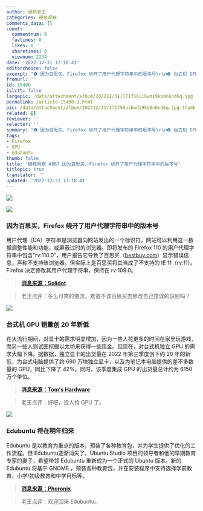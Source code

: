 ```yaml
---
author: 硬核老王
categories: 硬核观察
comments_data: []
count:
  commentnum: 0
  favtimes: 0
  likes: 0
  sharetimes: 0
  viewnum: 2234
date: '2022-12-31 17:18:41'
editorchoice: false
excerpt: "❶ 因为百思买，Firefox 绕开了用户代理字符串中的版本号\r\n❷ 台式机 GPU 销量创 20 年新低\r\n❸ Edubuntu 将在明年归来"
fromurl: ''
id: 15400
islctt: false
largepic: /data/attachment/album/202212/31/171756ui6wdi9kb0n6nd6q.jpg
permalink: /article-15400-1.html
pic: /data/attachment/album/202212/31/171756ui6wdi9kb0n6nd6q.jpg.thumb.jpg
related: []
reviewer: ''
selector: ''
summary: "❶ 因为百思买，Firefox 绕开了用户代理字符串中的版本号\r\n❷ 台式机 GPU 销量创 20 年新低\r\n❸ Edubuntu 将在明年归来"
tags:
- Firefox
- GPU
- Edubuntu
thumb: false
title: '硬核观察 #867 因为百思买，Firefox 绕开了用户代理字符串中的版本号'
titlepic: true
translator: ''
updated: '2022-12-31 17:18:41'
---
```


![](/data/attachment/album/202212/31/171756ui6wdi9kb0n6nd6q.jpg)


![](/data/attachment/album/202212/31/171802l00wno09vd9dbp0f.jpg)


### 因为百思买，Firefox 绕开了用户代理字符串中的版本号


用户代理（UA）字符串是浏览器向网站发出的一个标识符，网站可以利用这一数据调整性能和功能，或屏蔽过时的浏览器。即将发布的 Firefox 110 的用户代理字符串中包含“rv:110.0”，用户报告它导致了百思买（[bestbuy.com](http://bestbuy.com/)）显示错误信息，声称不支持该浏览器。但实际上是百思买将其当成了不支持的 IE 11（rv:11）。Firefox 决定修改其用户代理字符串，保持在 rv:109.0。



> 
> **[消息来源：Solidot](https://www.solidot.org/story?sid=73776)**
> 
> 
> 



> 
> 老王点评：多么可笑的做法，难道不该百思买去修改自己错误的识别吗？
> 
> 
> 


![](/data/attachment/album/202212/31/171812go3mjpg1xom3lrdz.jpg)


### 台式机 GPU 销量创 20 年新低


在大流行期间，对显卡的需求明显增加，因为一些人花更多的时间在家里玩游戏，而另一些人则试图挖掘以太坊来获得一些现金。但现在，对台式机独立 GPU 的需求大幅下降。据数据，独立显卡的出货量在 2022 年第三季度创下约 20 年的新低，为台式电脑提供了约 690 万块独立显卡，以及为笔记本电脑提供的差不多数量的 GPU，同比下降了 42%。同时，该季度集成 GPU 的出货量总计约为 6150 万个单位。



> 
> **[消息来源：Tom's Hardware](https://www.tomshardware.com/news/sales-of-desktop-graphics-cards-hit-20-year-low)**
> 
> 
> 



> 
> 老王点评：好吧，没人抢 GPU 了。
> 
> 
> 


![](/data/attachment/album/202212/31/171825ybq673wnwbz3wc02.jpg)


### Edubuntu 将在明年归来


Edubuntu 是以教育为重点的版本，预装了各种教育包，并为学生提供了优化的工作流程。但 Edubuntu逐渐消失了。Ubuntu Studio 项目的领导者和他的早期教育专家的妻子，希望带领 Edubuntu 重新成为一个正式的 Ubuntu 版本。新的 Edubuntu 将基于 GNOME ，预装各种教育包，并在安装程序中支持选择学前教育、小学/初级教育和中学目标等。



> 
> **[消息来源：Phoronix](https://www.phoronix.com/news/Edubuntu-2023)**
> 
> 
> 



> 
> 老王点评：欢迎回来 Edubuntu。
> 
> 
>